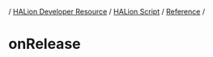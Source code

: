/ [HALion Developer Resource](../..//HALion-Developer-Resource.md) / [HALion Script](./HALion-Script.md) / [Reference](./Reference.md) /

# onRelease
